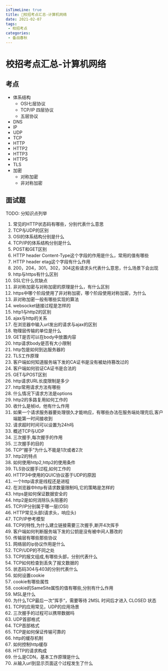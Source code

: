 ```yaml
---
isTimeLine: true
title: 🚀校招考点汇总-计算机网络
date: 2021-02-07
tags:
 - 校招考点
categories:
 - 备战春秋
---
```

# 校招考点汇总-计算机网络

## 考点
* 体系结构
  * OSI七层协议
  * TCP/IP 四层协议
  * 五层协议
* DNS
* IP
* UDP
* TCP
* HTTP
* HTTP2
* HTTP3
* HTTPS
* TLS
* 加密
  * 对称加密
  * 非对称加密

## 面试题
TODO: 分知识点列举

1. 常见的HTTP状态码有哪些，分别代表什么意思
2. TCP与UDP的区别
3. OSI的体系结构分别是什么
4. TCP/IP的体系结构分别是什么
5. POST和GET区别
6. HTTP header Content-Type这个字段的作用是什么，常用的值有哪些
7. HTTP header etag这个字段有什么作用
8. 200，204，301，302，304这些请求头代表什么意思，什么场景下会出现
9.  http与https有什么区别
10. SSL它什么优缺点
11. 非对称加密与对称加密的原理是什么，有什么区别
12. https中哪个阶段使用了非对称加密，哪个阶段使用对称加密，为什么
13. 非对称加密一般有哪些实现的算法
14. websocket链接过程是怎样的
15. http1与http2的区别
16. ajax与http的关系
17. 在浏览器中输入url发出的请求与ajax的区别
18. 物理层传输的单位是什么
19. GET是否可以在body中放置内容
20. http请求body是否有大小限制
21. http包是如何到达服务器的
22. TLS工作原理
23. 客户端如何知道服务端下发的CA证书是没有被劫持篡改过的
24. 客户端如何验证CA证书是合法的
25. GET与POST区别
26. http请求URL长度限制是多少
27. http常用请求方法有哪些
28. 什么情况下请求方法是options
29. http2的多路复用如何工作的
30. 收什么是帧id，他有什么作用
31. 如果一个请求服务器要处理很久才能响应，有哪些办法在服务端处理完后,客户端能第一时间接收到
32. 请求超时时间可以设置为24h吗
33. 概述TCP与UDP
34. 三次握手,每次握手的作用
35. 三次握手的目的
36. TCP“握手”为什么不能是1次或者2次
37. http2的特点
38. 如何使用http2,http2的使用条件
39. TLS协议握手过程,如何工作的
40. HTTP3中使用的QUIC协议基于UDP的原因
41. 一个http请求是线程还是进程
42. 在浏览器中http有请求数量限制吗,它的策略是怎样的
43. https是如何保证数据安全的
44. http2是如何消除队头阻塞的
45. TCP/IP分别属于哪一层(OSI)
46. HTTP常见头部(请求头，响应头)
47. TCP/IP参考模型
48. TCP的特性,为什么建立链接需要三次握手,断开4次挥手
49. 客户端如何判断服务端下发的公钥是没有被中间人篡改的
50. 传输层有哪些那些协议
51. 网络层的ip协议作用是什么
52. TCP/UDP的不同之处
53. TCP的报文组成,有哪些头部，分别代表什么
54. TCP如何检查到丢失了报文数据的
55. 状态码304与403的分别代表什么
56. 如何设置cookie
57. cookie有哪些属性
58. cookie的SameSite属性的值有哪些,分别有什么作用
59. MSL是什么
60. 为什么TCP最后一次”挥手“，需要等待 2MSL 时间后才进入 CLOSED 状态
61. TCP的应用常见，UDP的应用场景
62. 三次握手的过程可以携带数据吗
63. UDP首部格式
64. TCP首部格式
65. TCP是如何保证传输可靠的
66. http的缓存机制
67. 如何控制http缓存
68. HTTP的请求构成
69. 什么是CDN，基本工作原理是什么
70. 从输入url到显示页面这个过程发生了什么
